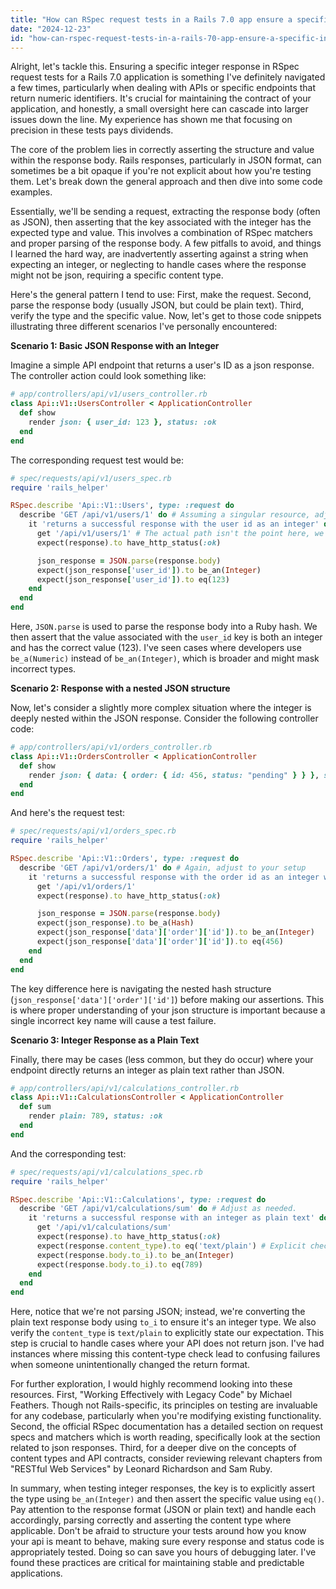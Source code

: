 ```yaml
---
title: "How can RSpec request tests in a Rails 7.0 app ensure a specific integer response?"
date: "2024-12-23"
id: "how-can-rspec-request-tests-in-a-rails-70-app-ensure-a-specific-integer-response"
---
```


Alright, let's tackle this. Ensuring a specific integer response in RSpec request tests for a Rails 7.0 application is something I've definitely navigated a few times, particularly when dealing with APIs or specific endpoints that return numeric identifiers. It's crucial for maintaining the contract of your application, and honestly, a small oversight here can cascade into larger issues down the line. My experience has shown me that focusing on precision in these tests pays dividends.

The core of the problem lies in correctly asserting the structure and value within the response body. Rails responses, particularly in JSON format, can sometimes be a bit opaque if you're not explicit about how you're testing them. Let's break down the general approach and then dive into some code examples.

Essentially, we'll be sending a request, extracting the response body (often as JSON), then asserting that the key associated with the integer has the expected type and value. This involves a combination of RSpec matchers and proper parsing of the response body. A few pitfalls to avoid, and things I learned the hard way, are inadvertently asserting against a string when expecting an integer, or neglecting to handle cases where the response might not be json, requiring a specific content type.

Here's the general pattern I tend to use: First, make the request. Second, parse the response body (usually JSON, but could be plain text). Third, verify the type and the specific value. Now, let's get to those code snippets illustrating three different scenarios I've personally encountered:

**Scenario 1: Basic JSON Response with an Integer**

Imagine a simple API endpoint that returns a user's ID as a json response. The controller action could look something like:

```ruby
# app/controllers/api/v1/users_controller.rb
class Api::V1::UsersController < ApplicationController
  def show
    render json: { user_id: 123 }, status: :ok
  end
end

```

The corresponding request test would be:

```ruby
# spec/requests/api/v1/users_spec.rb
require 'rails_helper'

RSpec.describe 'Api::V1::Users', type: :request do
  describe 'GET /api/v1/users/1' do # Assuming a singular resource, adjust if needed
    it 'returns a successful response with the user id as an integer' do
      get '/api/v1/users/1' # The actual path isn't the point here, we assume it will exist.
      expect(response).to have_http_status(:ok)

      json_response = JSON.parse(response.body)
      expect(json_response['user_id']).to be_an(Integer)
      expect(json_response['user_id']).to eq(123)
    end
  end
end
```

Here, `JSON.parse` is used to parse the response body into a Ruby hash. We then assert that the value associated with the `user_id` key is both an integer and has the correct value (123). I've seen cases where developers use `be_a(Numeric)` instead of `be_an(Integer)`, which is broader and might mask incorrect types.

**Scenario 2: Response with a nested JSON structure**

Now, let's consider a slightly more complex situation where the integer is deeply nested within the JSON response. Consider the following controller code:

```ruby
# app/controllers/api/v1/orders_controller.rb
class Api::V1::OrdersController < ApplicationController
  def show
    render json: { data: { order: { id: 456, status: "pending" } } }, status: :ok
  end
end
```

And here's the request test:

```ruby
# spec/requests/api/v1/orders_spec.rb
require 'rails_helper'

RSpec.describe 'Api::V1::Orders', type: :request do
  describe 'GET /api/v1/orders/1' do # Again, adjust to your setup
    it 'returns a successful response with the order id as an integer within nested JSON' do
      get '/api/v1/orders/1'
      expect(response).to have_http_status(:ok)

      json_response = JSON.parse(response.body)
      expect(json_response).to be_a(Hash)
      expect(json_response['data']['order']['id']).to be_an(Integer)
      expect(json_response['data']['order']['id']).to eq(456)
    end
  end
end
```

The key difference here is navigating the nested hash structure (`json_response['data']['order']['id']`) before making our assertions. This is where proper understanding of your json structure is important because a single incorrect key name will cause a test failure.

**Scenario 3: Integer Response as a Plain Text**

Finally, there may be cases (less common, but they do occur) where your endpoint directly returns an integer as plain text rather than JSON.

```ruby
# app/controllers/api/v1/calculations_controller.rb
class Api::V1::CalculationsController < ApplicationController
  def sum
    render plain: 789, status: :ok
  end
end
```

And the corresponding test:

```ruby
# spec/requests/api/v1/calculations_spec.rb
require 'rails_helper'

RSpec.describe 'Api::V1::Calculations', type: :request do
  describe 'GET /api/v1/calculations/sum' do # Adjust as needed.
    it 'returns a successful response with an integer as plain text' do
      get '/api/v1/calculations/sum'
      expect(response).to have_http_status(:ok)
      expect(response.content_type).to eq('text/plain') # Explicit check for content type
      expect(response.body.to_i).to be_an(Integer)
      expect(response.body.to_i).to eq(789)
    end
  end
end

```

Here, notice that we're not parsing JSON; instead, we're converting the plain text response body using `to_i` to ensure it's an integer type. We also verify the `content_type` is `text/plain` to explicitly state our expectation. This step is crucial to handle cases where your API does not return json. I've had instances where missing this content-type check lead to confusing failures when someone unintentionally changed the return format.

For further exploration, I would highly recommend looking into these resources. First, "Working Effectively with Legacy Code" by Michael Feathers. Though not Rails-specific, its principles on testing are invaluable for any codebase, particularly when you're modifying existing functionality. Second, the official RSpec documentation has a detailed section on request specs and matchers which is worth reading, specifically look at the section related to json responses. Third, for a deeper dive on the concepts of content types and API contracts, consider reviewing relevant chapters from "RESTful Web Services" by Leonard Richardson and Sam Ruby.

In summary, when testing integer responses, the key is to explicitly assert the type using `be_an(Integer)` and then assert the specific value using `eq()`. Pay attention to the response format (JSON or plain text) and handle each accordingly, parsing correctly and asserting the content type where applicable. Don't be afraid to structure your tests around how you know your api is meant to behave, making sure every response and status code is appropriately tested. Doing so can save you hours of debugging later. I've found these practices are critical for maintaining stable and predictable applications.
